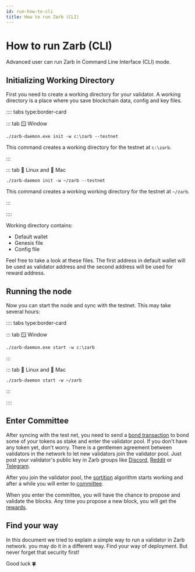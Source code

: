 ```yaml
---
id: run-how-to-cli
title: How to run Zarb (CLI)
---
```


# How to run Zarb (CLI)

Advanced user can run Zarb in Command Line Interface (CLI) mode.

## Initializing Working Directory

First you need to create a working directory for your validator. A working directory is a place
where you save blockchain data, config and key files.

:::: tabs type:border-card

::: tab 🪟 Window

```
./zarb-daemon.exe init -w c:\zarb --testnet
```

This command creates a working directory for the testnet at `c:\zarb`.

:::

::: tab 🐧 Linux and 🍏 Mac

```
./zarb-daemon init -w ~/zarb --testnet
```

This command creates a working working directory for the testnet at `~/zarb`.

:::

::::

Working directory contains:

- Default wallet
- Genesis file
- Config file

Feel free to take a look at these files. The first address in default wallet will be used as
validator address and the second address will be used for reward address.

## Running the node

Now you can start the node and sync with the testnet. This may take several hours:

:::: tabs type:border-card

::: tab 🪟 Window

```
./zarb-daemon.exe start -w c:\zarb
```

:::

::: tab 🐧 Linux and 🍏 Mac

```
./zarb-daemon start -w ~/zarb
```

:::

::::

## Enter Committee

After syncing with the test net, you need to send a [bond transaction](/learn/transaction-bond.md) to
bond some of your tokens as stake and enter the validator pool. If you don't have any token yet,
don't worry. There is a gentlemen agreement between validators in the network to let new validators
join the validator pool. Just post your validator's public key in Zarb groups like
[Discord](https://discord.gg/zPqWqV85ch), [Reddit](https://www.reddit.com/r/zarb) or
[Telegram](https://t.me/zarbblockchain).

After you join the validator pool, the [sortition](/learn/consensus-sortition.md) algorithm starts
working and after a while you will enter to [committee](/learn/committee).

When you enter the committee, you will have the chance to propose and validate the blocks. Any time
you propose a new block, you will get the [rewards](/learn/incentive.md).

## Find your way

In this document we tried to explain a simple way to run a validator in Zarb network. you may do it
in a different way. Find your way of deployment. But never forget that security first!

Good luck 🍀
